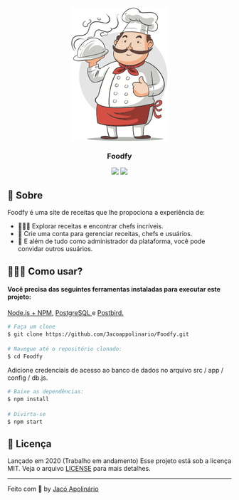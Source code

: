 <h3 align="center">
    <img alt="foodfy" title"#logo" src="public/assets/chef.png">
    <br><br>
    <b>Foodfy</b>
    <p align="center">
        <img src="https://img.shields.io/badge/By-Jac%C3%B3%20Apolin%C3%A1rio-blue">
        <img src="https://img.shields.io/badge/License-MIT-blue">
    </p>
</h3>

## 🚀 Sobre
Foodfy é uma site de receitas que lhe propociona a experiência de:

- 👩🏽‍🍳 Explorar receitas e encontrar chefs incríveis.
- 🍕 Crie uma conta para gerenciar receitas, chefs e usuários.
- 📨 E além de tudo como administrador da plataforma, você pode convidar outros usuários.

## 👷🏾‍♂️ Como usar?

<h4> Você precisa das seguintes ferramentas instaladas para executar este projeto: </h4>
 <p> <a href="https://nodejs.org/en/">Node.js + NPM<a>, <a href="https://www.postgresql.org/download/"> PostgreSQL </a> e <a href="https://www.electronjs.org/apps/postbird"> Postbird. </a> </p>

```bash
# Faça um clone
$ git clone https://github.com/Jacoappolinario/Foodfy.git

# Navegue até o repositório clonado:
$ cd Foodfy

```
Adicione credenciais de acesso ao banco de dados no arquivo src / app / config / db.js.

```bash
# Baixe as dependências:
$ npm install

# Divirta-se
$ npm start
```

## 📕 Licença
Lançado em 2020 (Trabalho em andamento) Esse projeto está sob a licença MIT. Veja o arquivo [LICENSE](/LICENSE) para mais detalhes.

---

Feito com 💙 by [Jacó Apolinário](https://www.linkedin.com/in/jacoapolinario/)
